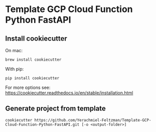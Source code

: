 # Template GCP Cloud Function Python FastAPI

## Install cookiecutter

On mac:

```shell
brew install cookiecutter
```

With pip:

```shell
pip install cookiecutter
```

For more options see: https://cookiecutter.readthedocs.io/en/stable/installation.html

## Generate project from template

```shell
cookiecutter https://github.com/Yerachmiel-Feltzman/Template-GCP-Cloud-Function-Python-FastAPI.git [-o <output-folder>]
```